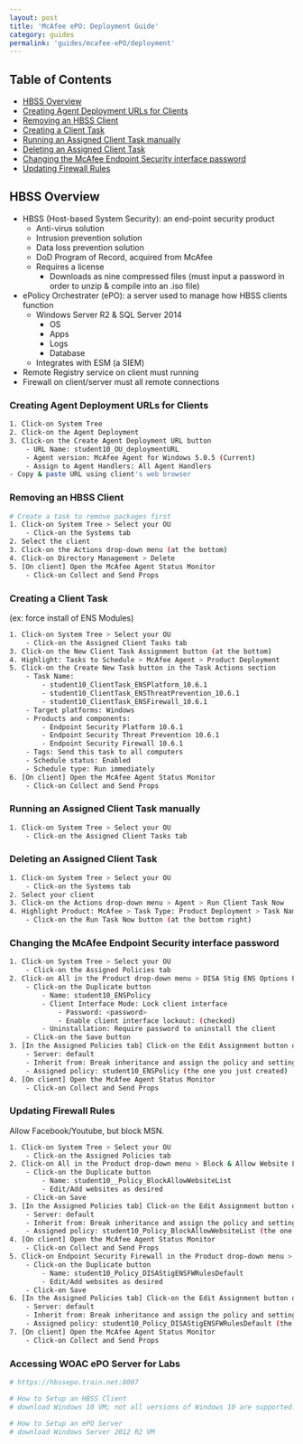```yaml
---
layout: post
title: 'McAfee ePO: Deployment Guide'
category: guides
permalink: 'guides/mcafee-ePO/deployment'
---
```


## Table of Contents
* [HBSS Overview](#hbss-overview)
* [Creating Agent Deployment URLs for Clients](#creating-agent-deployment-urls-for-clients)
* [Removing an HBSS Client](#removing-an-hbss-client)
* [Creating a Client Task](#creating-a-client-task)
* [Running an Assigned Client Task manually](#running-an-assigned-client-task-manually)
* [Deleting an Assigned Client Task](#deleting-an-assigned-client-task)
* [Changing the McAfee Endpoint Security interface password](#changing-the-mcafee-endpoint-security-interface-password)
* [Updating Firewall Rules](#updating-firewall-rules)

## HBSS Overview
* HBSS (Host-based System Security): an end-point security product
	- Anti-virus solution
	- Intrusion prevention solution
	- Data loss prevention solution
	- DoD Program of Record, acquired from McAfee
	- Requires a license
		- Downloads as nine compressed files (must input a password in order to unzip & compile into an .iso file)
* ePolicy Orchestrater (ePO): a server used to manage how HBSS clients function
	- Windows Server R2 & SQL Server 2014
		- OS
		- Apps
		- Logs
		- Database
	- Integrates with ESM (a SIEM) 
* Remote Registry service on client must running
* Firewall on client/server must all remote connections

### Creating Agent Deployment URLs for Clients
```bash
1. Click-on System Tree
2. Click-on the Agent Deployment
3. Click-on the Create Agent Deployment URL button
	- URL Name: student10_OU_deploymentURL
	- Agent version: McAfee Agent for Windows 5.0.5 (Current)
	- Assign to Agent Handlers: All Agent Handlers
- Copy & paste URL using client's web browser
```

### Removing an HBSS Client
```bash
# Create a task to remove packages first
1. Click-on System Tree > Select your OU
	- Click-on the Systems tab
2. Select the client
3. Click-on the Actions drop-down menu (at the bottom)
4. Click-on Directory Management > Delete
5. [On client] Open the McAfee Agent Status Monitor
	- Click-on Collect and Send Props
```

### Creating a Client Task 
(ex: force install of ENS Modules)
```bash
1. Click-on System Tree > Select your OU
	- Click-on the Assigned Client Tasks tab
3. Click-on the New Client Task Assignment button (at the bottom)
4. Highlight: Tasks to Schedule > McAfee Agent > Product Deployment 
5. Click-on the Create New Task button in the Task Actions section
	- Task Name: 
		- student10_ClientTask_ENSPlatform_10.6.1
		- student10_ClientTask_ENSThreatPrevention_10.6.1
		- student10_ClientTask_ENSFirewall_10.6.1
	- Target platforms: Windows
	- Products and components: 
		- Endpoint Security Platform 10.6.1
		- Endpoint Security Threat Prevention 10.6.1	
		- Endpoint Security Firewall 10.6.1
	- Tags: Send this task to all computers
	- Schedule status: Enabled
	- Schedule type: Run immediately
6. [On client] Open the McAfee Agent Status Monitor
	- Click-on Collect and Send Props
```

### Running an Assigned Client Task manually
```bash
1. Click-on System Tree > Select your OU
	- Click-on the Assigned Client Tasks tab
```

### Deleting an Assigned Client Task
```bash
1. Click-on System Tree > Select your OU
	- Click-on the Systems tab
2. Select your client
3. Click-on the Actions drop-down menu > Agent > Run Client Task Now
4. Highlight Product: McAfee > Task Type: Product Deployment > Task Name: student10_ClientTask_ENSThreatPrevention_10.6.1
	- Click-on the Run Task Now button (at the bottom right)
```

### Changing the McAfee Endpoint Security interface password
```bash
1. Click-on System Tree > Select your OU
	- Click-on the Assigned Policies tab
2. Click-on All in the Product drop-down menu > DISA Stig ENS Options Policy (Policy column)
	- Click-on the Duplicate button
		- Name: student10_ENSPolicy 
		- Client Interface Mode: Lock client interface
			- Password: <password>
			- Enable client interface lockout: (checked)
		- Uninstallation: Require password to uninstall the client
	- Click-on the Save button
3. [In the Assigned Policies tab] Click-on the Edit Assignment button of the Endpoint Security Common product
	- Server: default
	- Inherit from: Break inheritance and assign the policy and settings below
	- Assigned policy: student10_ENSPolicy (the one you just created)
4. [On client] Open the McAfee Agent Status Monitor
	- Click-on Collect and Send Props
```

### Updating Firewall Rules
Allow Facebook/Youtube, but block MSN.
```bash
1. Click-on System Tree > Select your OU
	- Click-on the Assigned Policies tab
2. Click-on All in the Product drop-down menu > Block & Allow Website List Policy (Policy column)
	- Click-on the Duplicate button
		- Name: student10__Policy_BlockAllowWebsiteList
		- Edit/Add websites as desired
	- Click-on Save
3. [In the Assigned Policies tab] Click-on the Edit Assignment button of the Block and Allow Website List Policy
	- Server: default
	- Inherit from: Break inheritance and assign the policy and settings below
	- Assigned policy: student10_Policy_BlockAllowWebsiteList (the one you just created)
4. [On client] Open the McAfee Agent Status Monitor
	- Click-on Collect and Send Props
5. Click-on Endpoint Security Firewall in the Product drop-down menu > DISA Stig ENS FW Rules Default Policy (Policy column)
	- Click-on the Duplicate button
		- Name: student10_Policy_DISAStigENSFWRulesDefault
		- Edit/Add websites as desired
	- Click-on Save
6. [In the Assigned Policies tab] Click-on the Edit Assignment button of the DISA Stig ENS FW Rules Default Policy
	- Server: default
	- Inherit from: Break inheritance and assign the policy and settings below
	- Assigned policy: student10_Policy_DISAStigENSFWRulesDefault (the one you just created)
7. [On client] Open the McAfee Agent Status Monitor
	- Click-on Collect and Send Props
```

### Accessing WOAC ePO Server for Labs
```bash
# https://hbssepo.train.net:8007

# How to Setup an HBSS Client 
# download Windows 10 VM; not all versions of Windows 10 are supported!

# How to Setup an ePO Server 
# download Windows Server 2012 R2 VM
```

